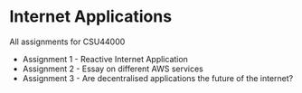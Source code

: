 # Internet Applications
All assignments for  CSU44000
- Assignment 1 - Reactive Internet Application
- Assignment 2 - Essay on different AWS services
- Assignment 3 - Are decentralised applications the future of the internet?
